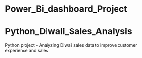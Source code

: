 # Power_Bi_dashboard_Project

# Python_Diwali_Sales_Analysis
Python project - Analyzing Diwali sales data to improve customer experience and sales
